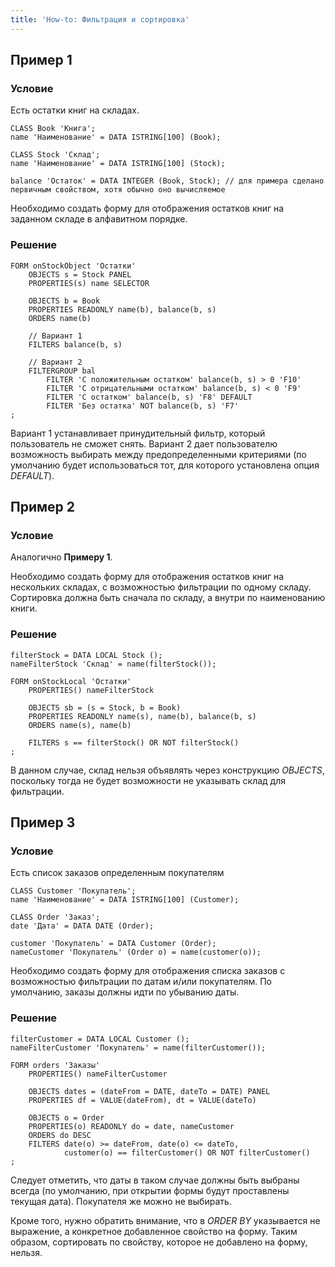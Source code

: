```yaml
---
title: 'How-to: Фильтрация и сортировка'
---
```


## Пример 1

### Условие

Есть остатки книг на складах.

```lsf
CLASS Book 'Книга';
name 'Наименование' = DATA ISTRING[100] (Book);

CLASS Stock 'Склад';
name 'Наименование' = DATA ISTRING[100] (Stock);

balance 'Остаток' = DATA INTEGER (Book, Stock); // для примера сделано первичным свойством, хотя обычно оно вычисляемое
```

Необходимо создать форму для отображения остатков книг на заданном складе в алфавитном порядке.

### Решение

```lsf
FORM onStockObject 'Остатки'
    OBJECTS s = Stock PANEL
    PROPERTIES(s) name SELECTOR

    OBJECTS b = Book
    PROPERTIES READONLY name(b), balance(b, s)
    ORDERS name(b)

    // Вариант 1
    FILTERS balance(b, s)

    // Вариант 2
    FILTERGROUP bal
        FILTER 'С положительным остатком' balance(b, s) > 0 'F10'
        FILTER 'С отрицательными остатком' balance(b, s) < 0 'F9'
        FILTER 'С остатком' balance(b, s) 'F8' DEFAULT
        FILTER 'Без остатка' NOT balance(b, s) 'F7'
;
```

Вариант 1 устанавливает принудительный фильтр, который пользователь не сможет снять. Вариант 2 дает пользователю возможность выбирать между предопределенными критериями (по умолчанию будет использоваться тот, для которого установлена опция *DEFAULT*).

## Пример 2

### Условие

Аналогично **Примеру 1**.

Необходимо создать форму для отображения остатков книг на нескольких складах, с возможностью фильтрации по одному складу. Сортировка должна быть сначала по складу, а внутри по наименованию книги.

### Решение

```lsf
filterStock = DATA LOCAL Stock ();
nameFilterStock 'Склад' = name(filterStock());

FORM onStockLocal 'Остатки'
    PROPERTIES() nameFilterStock

    OBJECTS sb = (s = Stock, b = Book)
    PROPERTIES READONLY name(s), name(b), balance(b, s)
    ORDERS name(s), name(b)

    FILTERS s == filterStock() OR NOT filterStock()
;
```

В данном случае, склад нельзя объявлять через конструкцию *OBJECTS*, поскольку тогда не будет возможности не указывать склад для фильтрации.

## Пример 3

### Условие

Есть список заказов определенным покупателям

```lsf
CLASS Customer 'Покупатель';
name 'Наименование' = DATA ISTRING[100] (Customer);

CLASS Order 'Заказ';
date 'Дата' = DATA DATE (Order);

customer 'Покупатель' = DATA Customer (Order);
nameCustomer 'Покупатель' (Order o) = name(customer(o));
```

Необходимо создать форму для отображения списка заказов с возможностью фильтрации по датам и/или покупателям. По умолчанию, заказы должны идти по убыванию даты.

### Решение

```lsf
filterCustomer = DATA LOCAL Customer ();
nameFilterCustomer 'Покупатель' = name(filterCustomer());

FORM orders 'Заказы'
    PROPERTIES() nameFilterCustomer

    OBJECTS dates = (dateFrom = DATE, dateTo = DATE) PANEL
    PROPERTIES df = VALUE(dateFrom), dt = VALUE(dateTo)

    OBJECTS o = Order
    PROPERTIES(o) READONLY do = date, nameCustomer
    ORDERS do DESC
    FILTERS date(o) >= dateFrom, date(o) <= dateTo,
            customer(o) == filterCustomer() OR NOT filterCustomer()
;
```

Следует отметить, что даты в таком случае должны быть выбраны всегда (по умолчанию, при открытии формы будут проставлены текущая дата). Покупателя же можно не выбирать.

Кроме того, нужно обратить внимание, что в *ORDER BY* указывается не выражение, а конкретное добавленное свойство на форму. Таким образом, сортировать по свойству, которое не добавлено на форму, нельзя.
